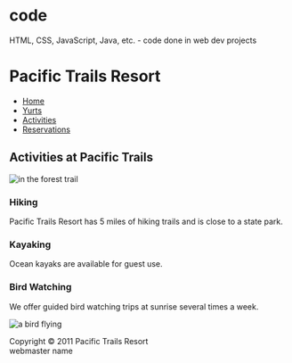# code
HTML, CSS, JavaScript, Java, etc. - code done in web dev projects


<!DOCTYPE html>
<html>
 <head>
   <meta charset="utf-8">
   <meta name="description" content="CNIT132 Final Project">
   <title>Pacific Trails Resort - Activities</title>
   <meta name="keywords" content="The Pacific Resort,Activities,Yurts,Reservations, Hiking,Kayaking, Bird watching">
   <meta name="author" content="Meli Naseri">
    <meta name="viewport" content="width=device-width, initial-scale=1">
  <link rel="icon" href="favicon.ico" type="image/ico">
   <link rel="stylesheet" href="pacific.css">
 </head>
<body>
 <div id="wrapper">
  <div id="backimage"><h1>Pacific Trails Resort</h1></div>
  <div id="nav">
    <ul>
        <li><a href="index.html">Home</a></li>
        <li><a href="yurts.html">Yurts</a></li>
        <li><a href="activities.html">Activities</a></li>
        <li><a href="reservations.html">Reservations</a></li>  
    </ul>
  </div>
<div id="content">
 <h2>Activities at Pacific Trails</h2>
 <img class="trail" src="trail.jpg" alt="in the forest trail">
 <h3>Hiking</h3>
 <p>Pacific Trails Resort has 5 miles of hiking trails and is close to a state park.</p>
 <h3>Kayaking</h3>
 <p>Ocean kayaks are available for guest use.</p>
 <h3>Bird Watching</h3>
 <p>We offer guided bird watching trips at sunrise several times a week.</p>
 <div id="bird"><img src="little-bird.gif" alt="a bird flying"></div>
 <div id="footer">
       <p>Copyright &copy; 2011 Pacific Trails Resort<br>
       webmaster name</p>
 </div> <!-- footer div end -->
</div> <!-- content div end -->
</div> <!-- wrapper div end -->
</body>
</html>



<!DOCTYPE html>
<html lang="en">
<head>
    <meta charset="utf-8">
    <title>CNIT 133 - Homework7 - Object Model and Event Model</title>
    <link rel="stylesheet" href="http://code.jquery.com/ui/1.10.3/themes/smoothness/jquery-ui.css">
    <style type="text/css">
        
        table
        {
            margin:0px auto;
            border:1px black solid;
        }
        td
        {
            border:1px black solid;
            font-size:24pt;
            background-color:white;
            width:60px;
            padding:5px;
        }
        .openCell
        {
            background-color:yellow;
        } 
    </style>
    <script src="http://code.jquery.com/jquery-1.10.2.js"></script>
    <script src="http://code.jquery.com/ui/1.11.1/jquery-ui.js"></script>
    <script type="text/javascript">
        $(document).ready(function()
        {
            //jQuery for tooltip
            $( document ).tooltip();

            //populate table
            var num = [];
            var temp;
            while(num.length < 15)
            {
                temp = Math.ceil(Math.random()*15);
                if (num.indexOf(temp) == -1)
                    num.push(temp);
            }

            for (var i = 0; i < 4; i++)
            {
                for (var j = 0; j < 4; j++)
                {
                    $("#cell" + i + j).html(num.pop());
                }
            }
            //swapCells helper function
            function swapCells(first, second)
            {
                var temp = $("#cell" + first).html();
                $("#cell" + first).addClass("openCell");
                $("#cell" + first).html($("#cell" + second).html());
                $("#cell" + second).removeClass("openCell");
                $("#cell" + second).html(temp);
            }
            for (var i = 0; i < 4; i++)
            {
                for (var j = 0; j < 4; j++)
                {
                    $("#cell" + i + j).click(processClick(i, j));
                }
            }
            //set click listeners for each table data
            function processClick(i, j)
            {
                var current = "" + i + j;
                var left = "" + (i-1) + j;
                var right = "" + (i+1) + j;
                var top = "" + i + (j-1);
                var bottom = "" + i + (j+1);
                return function()
                {
                    if ($("#cell" + left).hasClass("openCell"))
                        swapCells(current,left);
                    if ($("#cell" + right).hasClass("openCell"))
                        swapCells(current,right);
                    if ($("#cell" + top).hasClass("openCell"))
                        swapCells(current,top);
                    if ($("#cell" + bottom).hasClass("openCell"))
                        swapCells(current,bottom);

                    if ($("#cell00").html() == 1 &&
                        $("#cell01").html() == 2 &&
                        $("#cell02").html() == 3 &&
                        $("#cell03").html() == 4 &&
                        $("#cell10").html() == 5 &&
                        $("#cell11").html() == 6 &&
                        $("#cell12").html() == 7 &&
                        $("#cell13").html() == 8 &&
                        $("#cell20").html() == 9 &&
                        $("#cell21").html() == 10 &&
                        $("#cell22").html() == 11 &&
                        $("#cell23").html() == 12 &&
                        $("#cell30").html() == 13 &&
                        $("#cell31").html() == 14 &&
                        $("#cell32").html() == 15 &&
                        $("#cell33").html() == "")
                        alert("You Win");
                }
            }
        });
    </script>
</head>
<body>
	<h1>CNIT 133 Homework 7 - Object Model and Event Model </h1>
    <a href="hwk7.html">Homework 7</a> | <a href="7part1.html">Part1</a> | <a href="7part2.html">Part2</a> | <a href="7part3.html">Part3</a> | <a href="7part4.html">Part4</a> | Extra Credit<br><br>
	<div class="wrapper">
    <section id="content">
        <table>
            <tr>
                <td id="cell00"></td>
                <td id="cell01"></td>
                <td id="cell02"></td>
                <td id="cell03"></td>
            </tr>
            <tr>
                <td id="cell10"></td>
                <td id="cell11"></td>
                <td id="cell12"></td>
                <td id="cell13"></td>
            </tr>
            <tr>
                <td id="cell20"></td>
                <td id="cell21"></td>
                <td id="cell22"></td>
                <td id="cell23"></td>
            </tr>
            <tr>
                <td id="cell30"></td>
                <td id="cell31"></td>
                <td id="cell32"></td>
                <td id="cell33" class="openCell"></td>
            </tr>
        </table>
    </section>
    <footer>
            <a href="http://validator.w3.org/check" target="_blank">
            <img id="html5validator" src="html5_logo.png" alt="html5 validator" height="60" width="60" /></a>
            <a href="http://http://http://jigsaw.w3.org/css-validator/validator" target="_blank">
            <img id="cssalidator" src="css-validator.gif" alt="css validator" height="30" width="60" /></a>
     </footer>
     <p>Last update on <script type="text/javascript">
               document.write(document.lastModified);
     </script>
     </p>
</body>
</html>




